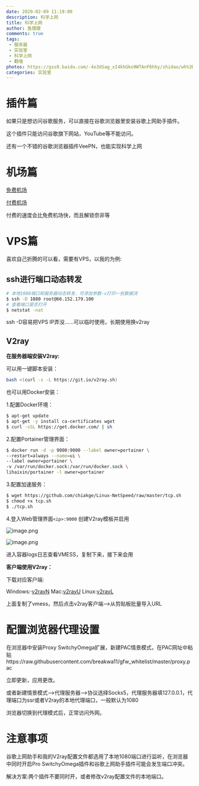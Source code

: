 ```yaml
---
date: 2020-02-09 11:19:00
description: 科学上网
title: 科学上网
author: 鱼摆摆
comments: true
tags: 
 - 服务器
 - 实验室
 - 科学上网
 - 翻墙
photos: https://gss0.baidu.com/-4o3dSag_xI4khGko9WTAnF6hhy/zhidao/wh%3D600%2C800/sign=3efe568e0ed79123e0b59c729d0475ba/f3d3572c11dfa9ec7e6d509160d0f703908fc1f1.jpg
categories: 实验室
---
```



# 插件篇

如果只是想访问谷歌服务，可以直接在谷歌浏览器里安装谷歌上网助手插件。

这个插件只能访问谷歌旗下网站，YouTube等不能访问。

还有一个不错的谷歌浏览器插件VeePN，也能实现科学上网

# 机场篇

[免费机场](https://kiki666.com/auth/register?code=rKfy)

[付费机场](https://www.ustravel.cloud/aff.php?aff=4604)

付费的速度会比免费机场快，而且解锁奈非等

# VPS篇

喜欢自己折腾的可以看，需要有VPS，以我的为例:


## ssh进行端口动态转发

```bash
# 本地1080端口和服务器动态转发，可添加参数-v打印一些数据流
$ ssh -D 1080 root@66.152.179.100
# 查看端口是否打开
$ netstat -nat
```

ssh -D容易把VPS IP弄没……可以临时使用，长期使用换v2ray

## V2ray

**在服务器端安装V2ray:**

可以用一键脚本安装：

```bash
bash <(curl -s -L https://git.io/v2ray.sh)
```

也可以用Docker安装：

1.配置Docker环境：

```bash
$ apt-get update
$ apt-get -y install ca-certificates wget
$ curl -sSL https://get.docker.com/ | sh
```

2.配置Portainer管理界面：

```bash
$ docker run -d -p 9000:9000 --label owner=portainer \
--restart=always --name=ui \
--label owner=portainer \
-v /var/run/docker.sock:/var/run/docker.sock \
lihaixin/portainer -l owner=portainer
```

3.配置加速服务：

```bash
$ wget https://github.com/chiakge/Linux-NetSpeed/raw/master/tcp.sh 
$ chmod +x tcp.sh
$ ./tcp.sh
```

4.登入Web管理界面`<ip>:9000` 创建V2ray模板并启用

![image.png](https://i.loli.net/2020/03/15/JN2ut9WSHjerEck.png)

![image.png](https://i.loli.net/2020/03/15/6EnH3GwWkosXtgb.png)



进入容器logs日志查看VMESS，复制下来，接下来会用

**客户端使用V2ray：**

下载对应客户端:

Windows:·[v2rayN](https://tlanyan.me/download.php?filename=/v2/windows/v2rayN-v3.5.zip)
Mac:[v2rayU](https://tlanyan.me/download.php?filename=/v2/macos/v2rayU-v1.5.1.dmg)
Linux:[v2rayL](https://github.com/jiangxufeng/v2rayL)

上面复制了vmess，然后点击v2ray客户端——>从剪贴板批量导入URL

# 配置浏览器代理设置

在浏览器中安装Proxy SwitchyOmega扩展，新建PAC情景模式，在PAC网址中粘贴https://raw.githubusercontent.com/breakwa11/gfw_whitelist/master/proxy.pac

立即更新，应用更改。

或者新建情景模式——>代理服务器——>协议选择Socks5，代理服务器填127.0.0.1，代理端口为ssr或者V2ray的本地代理端口，一般默认为1080

浏览器切换到代理模式后，正常访问外网。

# 注意事项

谷歌上网助手和我的V2ray配置文件都选用了本地1080端口进行监听，在浏览器中同时开启Pro SwitchyOmega插件和谷歌上网助手插件可能会发生端口冲突。

解决方案:两个插件不要同时开，或者修改v2ray配置文件的本地端口。